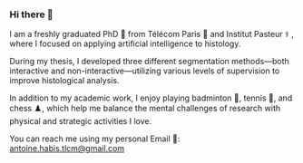 ### Hi there 👋




I am a freshly graduated PhD 📖 from Télécom Paris 🏫 and Institut Pasteur ⚕️ , where I focused on applying artificial intelligence to histology. 

During my thesis, I developed three different segmentation methods—both interactive and non-interactive—utilizing various levels of supervision to improve histological analysis.

In addition to my academic work, I enjoy playing badminton 🏸, tennis 🎾, and chess :chess_pawn:, which help me balance the mental challenges of research with physical and strategic activities I love.


You can reach me using my personal Email  📧: antoine.habis.tlcm@gmail.com
